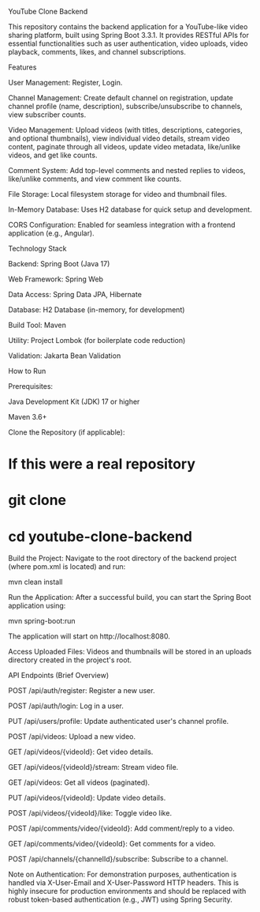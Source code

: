 YouTube Clone Backend

This repository contains the backend application for a YouTube-like video sharing platform, built using Spring Boot 3.3.1. It provides RESTful APIs for essential functionalities such as user authentication, video uploads, video playback, comments, likes, and channel subscriptions.

Features

User Management: Register, Login.

Channel Management: Create default channel on registration, update channel profile (name, description), subscribe/unsubscribe to channels, view subscriber counts.

Video Management: Upload videos (with titles, descriptions, categories, and optional thumbnails), view individual video details, stream video content, paginate through all videos, update video metadata, like/unlike videos, and get like counts.

Comment System: Add top-level comments and nested replies to videos, like/unlike comments, and view comment like counts.

File Storage: Local filesystem storage for video and thumbnail files.

In-Memory Database: Uses H2 database for quick setup and development.

CORS Configuration: Enabled for seamless integration with a frontend application (e.g., Angular).

Technology Stack

Backend: Spring Boot (Java 17)

Web Framework: Spring Web

Data Access: Spring Data JPA, Hibernate

Database: H2 Database (in-memory, for development)

Build Tool: Maven

Utility: Project Lombok (for boilerplate code reduction)

Validation: Jakarta Bean Validation

How to Run

Prerequisites:

Java Development Kit (JDK) 17 or higher

Maven 3.6+

Clone the Repository (if applicable):

# If this were a real repository
# git clone <your-repo-url>
# cd youtube-clone-backend


Build the Project:
Navigate to the root directory of the backend project (where pom.xml is located) and run:

mvn clean install


Run the Application:
After a successful build, you can start the Spring Boot application using:

mvn spring-boot:run


The application will start on http://localhost:8080.

Access Uploaded Files:
Videos and thumbnails will be stored in an uploads directory created in the project's root.

API Endpoints (Brief Overview)

POST /api/auth/register: Register a new user.

POST /api/auth/login: Log in a user.

PUT /api/users/profile: Update authenticated user's channel profile.

POST /api/videos: Upload a new video.

GET /api/videos/{videoId}: Get video details.

GET /api/videos/{videoId}/stream: Stream video file.

GET /api/videos: Get all videos (paginated).

PUT /api/videos/{videoId}: Update video details.

POST /api/videos/{videoId}/like: Toggle video like.

POST /api/comments/video/{videoId}: Add comment/reply to a video.

GET /api/comments/video/{videoId}: Get comments for a video.

POST /api/channels/{channelId}/subscribe: Subscribe to a channel.

Note on Authentication: For demonstration purposes, authentication is handled via X-User-Email and X-User-Password HTTP headers. This is highly insecure for production environments and should be replaced with robust token-based authentication (e.g., JWT) using Spring Security.
